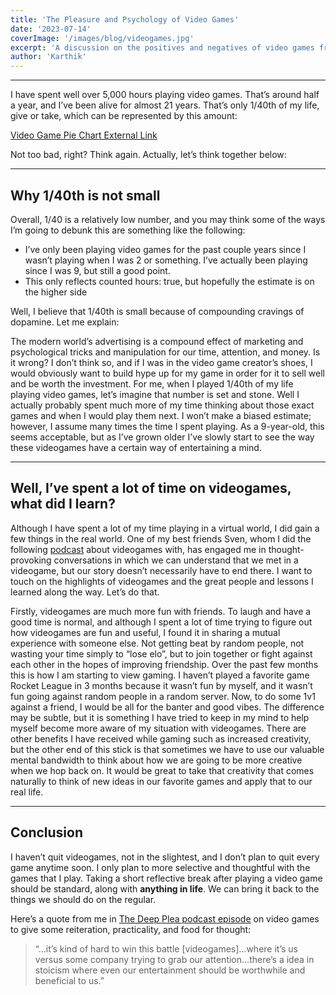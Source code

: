 ```yaml
---
title: 'The Pleasure and Psychology of Video Games'
date: '2023-07-14'
coverImage: '/images/blog/videogames.jpg'
excerpt: 'A discussion on the positives and negatives of video games from my experience.'
author: 'Karthik'
---
```

---

I have spent well over 5,000 hours playing video games. That’s around half a year, and I’ve been alive for almost 21 years. That’s only 1/40th of my life, give or take, which can be represented by this amount:

[Video Game Pie Chart External Link](https://drive.google.com/file/d/1JgoaoybXn8BTEEqDERUMVFlPr2p92Ppn/view?usp=sharing)

Not too bad, right? Think again. Actually, let’s think together below:

---

## Why 1/40th is not small

Overall, 1/40 is a relatively low number, and you may think some of the ways I’m going to debunk this are something like the following: 

- I’ve only been playing video games for the past couple years since I wasn’t playing when I was 2 or something. I’ve actually been playing since I was 9, but still a good point.
- This only reflects counted hours: true, but hopefully the estimate is on the higher side

Well, I believe that 1/40th is small because of compounding cravings of dopamine. Let me explain: 

The modern world’s advertising is a compound effect of marketing and psychological tricks and manipulation for our time, attention, and money. Is it wrong? I don’t think so, and if I was in the video game creator’s shoes, I would obviously want to build hype up for my game in order for it to sell well and be worth the investment. For me, when I played 1/40th of my life playing video games, let’s imagine that number is set and stone. Well I actually probably spent much more of my time thinking about those exact games and when I would play them next. I won’t make a biased estimate; however, I assume many times the time I spent playing. As a 9-year-old, this seems acceptable, but as I’ve grown older I’ve slowly start to see the way these videogames have a certain way of entertaining a mind.

---

## Well, I’ve spent a lot of time on videogames, what did I learn?

Although I have spent a lot of my time playing in a virtual world, I did gain a few things in the real world. One of my best friends Sven, whom I did the following [podcast](https://www.youtube.com/watch?v=kOfnqWD_3vk) about videogames with, has engaged me in thought-provoking conversations in which we can understand that we met in a videogame, but our story doesn’t necessarily have to end there. I want to touch on the highlights of videogames and the great people and lessons I learned along the way. Let’s do that.

Firstly, videogames are much more fun with friends. To laugh and have a good time is normal, and although I spent a lot of time trying to figure out how videogames are fun and useful, I found it in sharing a mutual experience with someone else. Not getting beat by random people, not wasting your time simply to “lose elo”, but to join together or fight against each other in the hopes of improving friendship. Over the past few months this is how I am starting to view gaming. I haven’t played a favorite game Rocket League in 3 months because it wasn’t fun by myself, and it wasn’t fun going against random people in a random server. Now, to do some 1v1 against a friend, I would be all for the banter and good vibes. The difference may be subtle, but it is something I have tried to keep in my mind to help myself become more aware of my situation with videogames. There are other benefits I have received while gaming such as increased creativity, but the other end of this stick is that sometimes we have to use our valuable mental bandwidth to think about how we are going to be more creative when we hop back on. It would be great to take that creativity that comes naturally to think of new ideas in our favorite games and apply that to our real life. 

---

## Conclusion

I haven’t quit videogames, not in the slightest, and I don’t plan to quit every game anytime soon. I only plan to more selective and thoughtful with the games that I play. Taking a short reflective break after playing a video game should be standard, along with ************************************************anything in life************************************************. We can bring it back to the things we should do on the regular.

Here’s a quote from me in [The Deep Plea podcast episode](https://youtu.be/kOfnqWD_3vk?t=79) on video games to give some reiteration, practicality, and food for thought:

> “…it’s kind of hard to win this battle [videogames]…where it’s us versus some company trying to grab our attention…there’s a idea in stoicism where even our entertainment should be worthwhile and beneficial to us.”
>